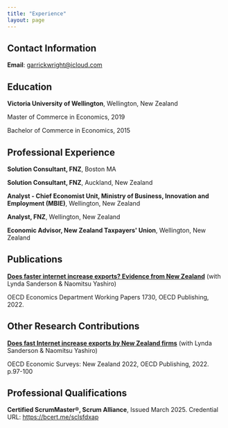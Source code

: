 ```yaml
---
title: "Experience"
layout: page
---
```


## Contact Information


**Email**: garrickwright@icloud.com


## Education


**Victoria University of Wellington**, Wellington, New Zealand

Master of Commerce in Economics, 2019

Bachelor of Commerce in Economics, 2015


## Professional Experience


**Solution Consultant, FNZ**, Boston MA

**Solution Consultant, FNZ**, Auckland, New Zealand

**Analyst - Chief Economist Unit, Ministry of Business, Innovation and Employment (MBIE)**, Wellington, New Zealand

**Analyst, FNZ**, Wellington, New Zealand

**Economic Advisor, New Zealand Taxpayers' Union**, Wellington, New Zealand


## Publications

[**Does faster internet increase exports? Evidence from New Zealand**](OECD_Economics_Department_Working_Papers_No_1730.pdf) (with Lynda Sanderson & Naomitsu Yashiro)

OECD Economics Department Working Papers 1730, OECD Publishing, 2022. 


## Other Research Contributions

[**Does fast Internet increase exports by New Zealand firms**](OECD_Economic_Surveys_NZ_2022.pdf) (with Lynda Sanderson & Naomitsu Yashiro)

OECD Economic Surveys: New Zealand 2022, OECD Publishing, 2022. p.97-100


## Professional Qualifications

**Certified ScrumMaster®, Scrum Alliance**, Issued March 2025. Credential URL: <https://bcert.me/sclsfdxap>
